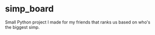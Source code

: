 # simp_board
Small Python project I made for my friends that ranks us based on who's the biggest simp.
